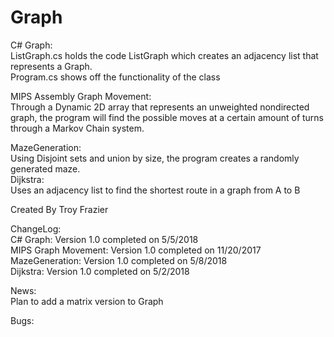 # Graph
C# Graph:  <br />
  ListGraph.cs holds the code ListGraph which creates an adjacency list that represents a Graph. <br />
  Program.cs shows off the functionality of the class <br />
  
MIPS Assembly Graph Movement: <br />
  Through a Dynamic 2D array that represents an unweighted nondirected graph, the program will find the possible moves at a certain amount of turns through a Markov Chain system. <br />
  
MazeGeneration: <br />
  Using Disjoint sets and union by size, the program creates a randomly generated maze.<br />
Dijkstra: <br />
  Uses an adjacency list to find the shortest route in a graph from A to B <br />

Created By Troy Frazier <br />

ChangeLog: <br />
C# Graph: Version 1.0 completed on 5/5/2018<br />
MIPS Graph Movement: Version 1.0 completed on 11/20/2017<br />
MazeGeneration: Version 1.0 completed on 5/8/2018<br />
Dijkstra: Version 1.0 completed on 5/2/2018 <br />

News:<br />
Plan to add a matrix version to Graph<br />

Bugs:<br />

